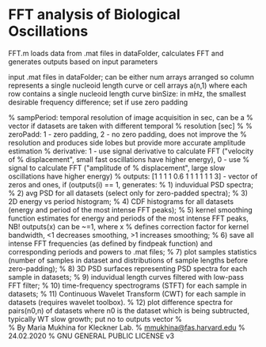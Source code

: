 # FFT analysis of Biological Oscillations

FFT.m loads data from .mat files in dataFolder, calculates FFT and generates
outputs based on input parameters

input .mat files in dataFolder; can be either num arrays arranged so column represents a
            single nucleoid length curve or cell arrays a(n,1) where each row
            contains a single nucleoid length curve
 binSize: in mHz, the smallest desirable frequency difference; set if use zero padding

% sampPeriod: temporal resolution of image acquisition in sec, can be a
%             vector if datasets are taken with different temporal
%             resolution [sec]
%
% zeroPadd: 1 - zero padding, 2 - no zero padding, does not improve the
%           resolution and produces side lobes but provide more accurate amplitude estimation
% derivative: 1 - use signal derivative to calculate FFT ("velocity of
%           displacement", small fast oscillations have higher energy), 0 - use
%           signal to calculate FFT ("amplitude of
%           displacement", large slow oscillations have higher energy)
% outputs: [1 1 1 1 0.6 1 1 1 1 1 1 3] - vector of zeros and ones, if (outputs(i) == 1, generates: 
%                      1) induvidual PSD spectra; 
%                      2) avg PSD for all datasets (select only for zero-padded spectra);
%                      3) 2D energy vs period histogram;
%                      4) CDF histograms for all datasets (energy and period of the most intense FFT peaks);
%                      5) kernel smoothing function estimates for energy and periods of the most intense FFT peaks, NB! outputs(x) can be ~=1, where x
%                      defines correction factor for kernel bandwidth, <1 decreases smoothing, >1 increases smoothing;
%                      6) save all intense FFT frequencies (as defined by findpeak function) and corresponding periods and powers to .mat files;
%                      7) plot samples statistics (number of samples in dataset and distributions of sample lengths before zero-padding);
%                      8) 3D PSD surfaces representing PSD spectra for each sample in datasets;
%                      9) induvidual length curves filtered with low-pass FFT filter;
%                     10) time-frequency spectrograms (STFT) for each sample in datasets;
%                     11) Continuous Wavelet Transform (CWT) for each sample in datasets (requires wavelet toolbox).
%                     12) plot difference spectra for pairs(n0,n) of datasets where n0 is the dataset which is being subtructed, typically WT slow growth; put no to outputs vector
%  
% By Maria Mukhina for Kleckner Lab.
% mmukhina@fas.harvard.edu
% 24.02.2020
% GNU GENERAL PUBLIC LICENSE v3
